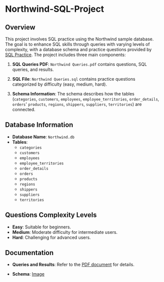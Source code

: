 # Northwind-SQL-Project

## Overview

This project involves SQL practice using the Northwind sample database. The goal is to enhance SQL skills through queries with varying levels of complexity, with a database schema and practice questions provided by [SQL Practice](https://www.sql-practice.com/). The project includes three main components:

1. **SQL Queries PDF**: `Northwind Queries.pdf` contains questions, SQL queries, and results.

2. **SQL File**: `Northwind Queries.sql` contains practice questions categorized by difficulty (easy, medium, hard).

3. **Schema Information**: The schema describes how the tables (`categories`, `customers`, `employees`, `employee_territories`, `order_details`, `orders`' `products`, `regions`, `shippers`, `suppliers`, `territories`) are connected.

## Database Information

- **Database Name**: `Northwind.db`
- **Tables**:
  - `categories`
  - `customers`
  - `employees`
  - `employee_territories`
  - `order_details`
  - `orders`
  - `products`
  - `regions`
  - `shippers`
  - `suppliers`
  - `territories`
  
## Questions Complexity Levels

  - **Easy**: Suitable for beginners.
  - **Medium**: Moderate difficulty for intermediate users.
  - **Hard**: Challenging for advanced users.

## Documentation

- **Queries and Results**: Refer to the [PDF document](Northwind%20Queries.pdf) for details.

- **Schema**: [Image](Schema.png)

